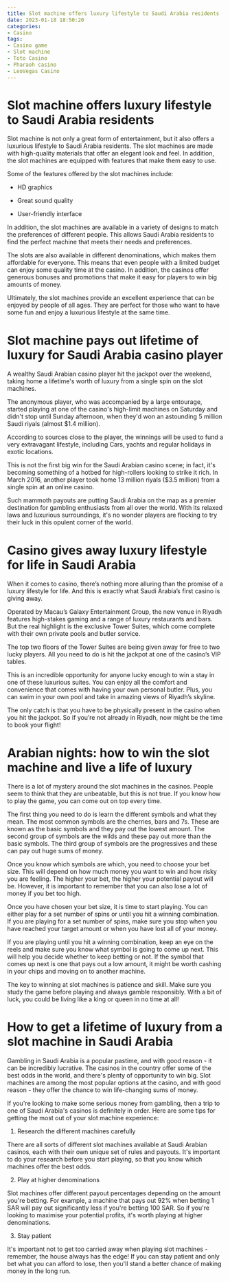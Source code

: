 ```yaml
---
title: Slot machine offers luxury lifestyle to Saudi Arabia residents
date: 2023-01-18 18:50:20
categories:
- Casino
tags:
- Casino game
- Slot machine
- Toto Casino
- Pharaoh casino
- LeoVegas Casino
---
```



#  Slot machine offers luxury lifestyle to Saudi Arabia residents

Slot machine is not only a great form of entertainment, but it also offers a luxurious lifestyle to Saudi Arabia residents. The slot machines are made with high-quality materials that offer an elegant look and feel. In addition, the slot machines are equipped with features that make them easy to use.

Some of the features offered by the slot machines include:

* HD graphics

* Great sound quality

* User-friendly interface

In addition, the slot machines are available in a variety of designs to match the preferences of different people. This allows Saudi Arabia residents to find the perfect machine that meets their needs and preferences.

The slots are also available in different denominations, which makes them affordable for everyone. This means that even people with a limited budget can enjoy some quality time at the casino. In addition, the casinos offer generous bonuses and promotions that make it easy for players to win big amounts of money.

Ultimately, the slot machines provide an excellent experience that can be enjoyed by people of all ages. They are perfect for those who want to have some fun and enjoy a luxurious lifestyle at the same time.

#  Slot machine pays out lifetime of luxury for Saudi Arabia casino player

A wealthy Saudi Arabian casino player hit the jackpot over the weekend, taking home a lifetime's worth of luxury from a single spin on the slot machines.

The anonymous player, who was accompanied by a large entourage, started playing at one of the casino's high-limit machines on Saturday and didn't stop until Sunday afternoon, when they'd won an astounding 5 million Saudi riyals (almost $1.4 million).

According to sources close to the player, the winnings will be used to fund a very extravagant lifestyle, including Cars, yachts and regular holidays in exotic locations.

This is not the first big win for the Saudi Arabian casino scene; in fact, it's becoming something of a hotbed for high-rollers looking to strike it rich. In March 2016, another player took home 13 million riyals ($3.5 million) from a single spin at an online casino.

Such mammoth payouts are putting Saudi Arabia on the map as a premier destination for gambling enthusiasts from all over the world. With its relaxed laws and luxurious surroundings, it's no wonder players are flocking to try their luck in this opulent corner of the world.

#  Casino gives away luxury lifestyle for life in Saudi Arabia

When it comes to casino, there’s nothing more alluring than the promise of a luxury lifestyle for life. And this is exactly what Saudi Arabia’s first casino is giving away.

 Operated by Macau’s Galaxy Entertainment Group, the new venue in Riyadh features high-stakes gaming and a range of luxury restaurants and bars. But the real highlight is the exclusive Tower Suites, which come complete with their own private pools and butler service.

The top two floors of the Tower Suites are being given away for free to two lucky players. All you need to do is hit the jackpot at one of the casino’s VIP tables.

This is an incredible opportunity for anyone lucky enough to win a stay in one of these luxurious suites. You can enjoy all the comfort and convenience that comes with having your own personal butler. Plus, you can swim in your own pool and take in amazing views of Riyadh’s skyline.

The only catch is that you have to be physically present in the casino when you hit the jackpot. So if you’re not already in Riyadh, now might be the time to book your flight!

#  Arabian nights: how to win the slot machine and live a life of luxury

There is a lot of mystery around the slot machines in the casinos. People seem to think that they are unbeatable, but this is not true. If you know how to play the game, you can come out on top every time.

The first thing you need to do is learn the different symbols and what they mean. The most common symbols are the cherries, bars and 7s. These are known as the basic symbols and they pay out the lowest amount. The second group of symbols are the wilds and these pay out more than the basic symbols. The third group of symbols are the progressives and these can pay out huge sums of money.

Once you know which symbols are which, you need to choose your bet size. This will depend on how much money you want to win and how risky you are feeling. The higher your bet, the higher your potential payout will be. However, it is important to remember that you can also lose a lot of money if you bet too high.

Once you have chosen your bet size, it is time to start playing. You can either play for a set number of spins or until you hit a winning combination. If you are playing for a set number of spins, make sure you stop when you have reached your target amount or when you have lost all of your money.

If you are playing until you hit a winning combination, keep an eye on the reels and make sure you know what symbol is going to come up next. This will help you decide whether to keep betting or not. If the symbol that comes up next is one that pays out a low amount, it might be worth cashing in your chips and moving on to another machine.

The key to winning at slot machines is patience and skill. Make sure you study the game before playing and always gamble responsibly. With a bit of luck, you could be living like a king or queen in no time at all!

#  How to get a lifetime of luxury from a slot machine in Saudi Arabia

Gambling in Saudi Arabia is a popular pastime, and with good reason - it can be incredibly lucrative. The casinos in the country offer some of the best odds in the world, and there's plenty of opportunity to win big. Slot machines are among the most popular options at the casino, and with good reason - they offer the chance to win life-changing sums of money.

If you're looking to make some serious money from gambling, then a trip to one of Saudi Arabia's casinos is definitely in order. Here are some tips for getting the most out of your slot machine experience:

1. Research the different machines carefully

There are all sorts of different slot machines available at Saudi Arabian casinos, each with their own unique set of rules and payouts. It's important to do your research before you start playing, so that you know which machines offer the best odds.

2. Play at higher denominations

Slot machines offer different payout percentages depending on the amount you're betting. For example, a machine that pays out 92% when betting 1 SAR will pay out significantly less if you're betting 100 SAR. So if you're looking to maximise your potential profits, it's worth playing at higher denominations.

3. Stay patient

It's important not to get too carried away when playing slot machines - remember, the house always has the edge! If you can stay patient and only bet what you can afford to lose, then you'll stand a better chance of making money in the long run.